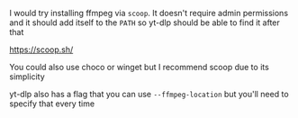 I would try installing ffmpeg via `scoop`. It doesn't require admin permissions and it should add itself to the `PATH` so yt-dlp should be able to find it after that

https://scoop.sh/

You could also use choco or winget but I recommend scoop due to its simplicity

yt-dlp also has a flag that you can use `--ffmpeg-location` but you'll need to specify that every time
